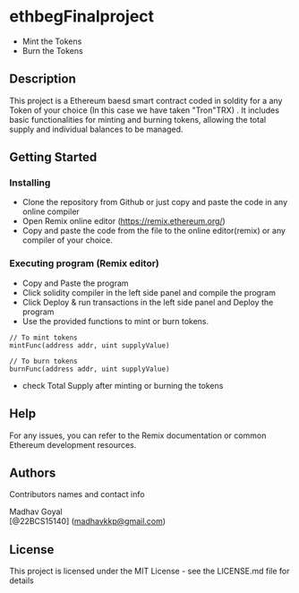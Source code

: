 # ethbegFinalproject

* Mint the Tokens
* Burn the Tokens

## Description

This project is a Ethereum baesd smart contract coded in soldity for a any Token of your choice (In this case we have taken "Tron"TRX) . It includes basic functionalities for minting and burning tokens, allowing the total supply and individual balances to be managed.

## Getting Started

### Installing

* Clone the repository from Github or just copy and paste the code in any online compiler
* Open Remix online editor (https://remix.ethereum.org/)
* Copy and paste the code from the file to the online editor(remix) or any compiler of your choice.

### Executing program (Remix editor)

* Copy and Paste the program
* Click solidity compiler in the left side panel and compile the program
* Click Deploy & run transactions in the left side panel and Deploy the program
* Use the provided functions to mint or burn tokens.
```
// To mint tokens
mintFunc(address addr, uint supplyValue)

// To burn tokens
burnFunc(address addr, uint supplyValue)

```
* check Total Supply after minting or burning the tokens

## Help

For any issues, you can refer to the Remix documentation or common Ethereum development resources.

## Authors

Contributors names and contact info

Madhav Goyal  
[@22BCS15140] (madhavkkp@gmail.com)


## License

This project is licensed under the MIT License - see the LICENSE.md file for details

